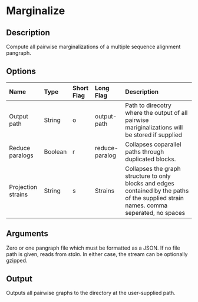 # Marginalize

## Description
Compute all pairwise marginalizations of a multiple sequence alignment pangraph.

## Options
Name | Type | Short Flag | Long Flag | Description
:-------------- | :------- | :------ | :------- | :-------------------------
Output path | String | o | output-path | Path to direcotry where the output of all pairwise mariginalizations will be stored if supplied
Reduce paralogs | Boolean | r | reduce-paralog | Collapses coparallel paths through duplicated blocks.
Projection strains | String | s | Strains | Collapses the graph structure to only blocks and edges contained by the paths of the supplied strain names. comma seperated, no spaces

## Arguments
Zero or one pangraph file which must be formatted as a JSON.
If no file path is given, reads from _stdin_.
In either case, the stream can be optionally gzipped.

## Output
Outputs all pairwise graphs to the directory at the user-supplied path.

